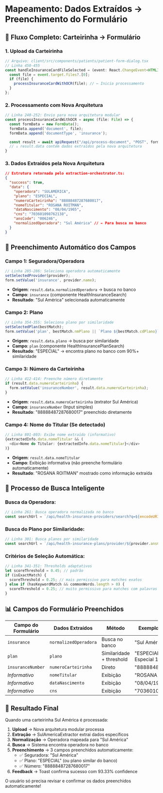 # Mapeamento: Dados Extraídos → Preenchimento do Formulário

## 🎯 Fluxo Completo: Carteirinha → Formulário

### 1. **Upload da Carteirinha**
```typescript
// Arquivo: client/src/components/patients/patient-form-dialog.tsx
// Linha 450-455
const handleInsuranceCardFileSelected = (event: React.ChangeEvent<HTMLInputElement>) => {
  const file = event.target.files?.[0];
  if (file) {
    processInsuranceCardWithOCR(file); // ← Inicia processamento
  }
};
```

### 2. **Processamento com Nova Arquitetura**
```typescript
// Linha 240-252: Envio para nova arquitetura modular
const processInsuranceCardWithOCR = async (file: File) => {
  const formData = new FormData();
  formData.append('document', file);
  formData.append('documentType', 'insurance');

  const result = await apiRequest("/api/process-document", "POST", formData);
  // ↓ result.data contém dados extraídos pela nova arquitetura
}
```

### 3. **Dados Extraídos pela Nova Arquitetura** 
```json
// Estrutura retornada pelo extraction-orchestrator.ts:
{
  "success": true,
  "data": {
    "operadora": "SULAMERICA",
    "plano": "ESPECIAL", 
    "numeroCarteirinha": "88888487287680017",
    "nomeTitular": "ROSANA ROITMAN",
    "dataNascimento": "08/04/1965",
    "cns": "703601098762138",
    "ansCode": "006246",
    "normalizedOperadora": "Sul América" // ← Para busca no banco
  }
}
```

## 📝 Preenchimento Automático dos Campos

### **Campo 1: Seguradora/Operadora**
```typescript
// Linha 285-286: Seleciona operadora automaticamente
setSelectedProvider(provider);
form.setValue('insurance', provider.name);
```
- **Origem**: `result.data.normalizedOperadora` → busca no banco
- **Campo**: `insurance` (componente HealthInsuranceSearch)
- **Resultado**: "Sul América" selecionada automaticamente

### **Campo 2: Plano**
```typescript
// Linha 354-355: Seleciona plano por similaridade
setSelectedPlan(bestMatch);
form.setValue('plan', bestMatch.nmPlano || `Plano ${bestMatch.cdPlano}`);
```
- **Origem**: `result.data.plano` → busca por similaridade
- **Campo**: `plan` (componente HealthInsurancePlanSearch)  
- **Resultado**: "ESPECIAL" → encontra plano no banco com 90%+ similaridade

### **Campo 3: Número da Carteirinha**
```typescript
// Linha 412-414: Preenche número diretamente
if (result.data.numeroCarteirinha) {
  form.setValue('insuranceNumber', result.data.numeroCarteirinha);
}
```
- **Origem**: `result.data.numeroCarteirinha` (extrator Sul América)
- **Campo**: `insuranceNumber` (Input simples)
- **Resultado**: "88888487287680017" preenchido diretamente

### **Campo 4: Nome do Titular** (Se detectado)
```typescript
// Linha 801-803: Exibe nome extraído (informativo)
{extractedInfo.data.nomeTitular && (
  <div>Nome do Titular: {extractedInfo.data.nomeTitular}</div>
)}
```
- **Origem**: `result.data.nomeTitular`
- **Campo**: Exibição informativa (não preenche formulário automaticamente)
- **Resultado**: "ROSANA ROITMAN" mostrado como informação extraída

## 🔄 Processo de Busca Inteligente

### **Busca da Operadora:**
```typescript
// Linha 261: Busca operadora normalizada no banco
const searchUrl = `/api/health-insurance-providers/search?q=${encodeURIComponent(result.data.normalizedOperadora)}`;
```

### **Busca do Plano por Similaridade:**
```typescript
// Linha 301: Busca planos por similaridade
const searchUrl = `/api/health-insurance-plans/provider/${provider.ansCode}/search?q=${encodeURIComponent(result.data.plano)}`;
```

### **Critérios de Seleção Automática:**
```typescript
// Linha 341-351: Thresholds adaptativos
let scoreThreshold = 0.45; // padrão
if (isExactMatch) {
  scoreThreshold = 0.25; // mais permissivo para matches exatos
} else if (hasKeywordMatch && commonWords.length > 0) {
  scoreThreshold = 0.25; // muito permissivo para matches com palavras importantes
}
```

## 📊 Campos do Formulário Preenchidos

| **Campo do Formulário** | **Dados Extraídos** | **Método** | **Exemplo Sul América** |
|-------------------------|---------------------|------------|-------------------------|
| `insurance` | `normalizedOperadora` | Busca no banco | "Sul América" |
| `plan` | `plano` | Similaridade + threshold | "ESPECIAL" → "Plano Especial 100" |
| `insuranceNumber` | `numeroCarteirinha` | Direto | "88888487287680017" |
| *Informativo* | `nomeTitular` | Exibição | "ROSANA ROITMAN" |
| *Informativo* | `dataNascimento` | Exibição | "08/04/1965" |
| *Informativo* | `cns` | Exibição | "703601098762138" |

## 🎯 Resultado Final

Quando uma carteirinha Sul América é processada:

1. **Upload** → Nova arquitetura modular processa
2. **Extração** → SulAmericaExtractor extrai dados específicos
3. **Normalização** → Operadora mapeada para "Sul América"
4. **Busca** → Sistema encontra operadora no banco
5. **Preenchimento** → 3 campos preenchidos automaticamente:
   - ✅ Seguradora: "Sul América" 
   - ✅ Plano: "ESPECIAL" (ou plano similar do banco)
   - ✅ Número: "88888487287680017"
6. **Feedback** → Toast confirma sucesso com 93.33% confidence

O usuário só precisa revisar e confirmar os dados preenchidos automaticamente!